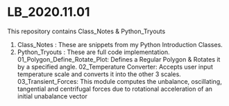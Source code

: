 # LB_2020.11.01
This repository contains Class_Notes & Python_Tryouts

1. Class_Notes : These are snippets from my Python Introduction Classes.
2. Python_Tryouts : These are full code implementation.
	01_Polygon_Define_Rotate_Plot: Defines a Regular Polygon & Rotates it by a specified angle.
	02_Temperature Converter: Accepts user input temperature scale and converts it into the other 3 scales.
	03_Transient_Forces: This module computes the unbalance, oscillating, tangential and centrifugal forces due to rotational acceleration of an initial unabalance vector
